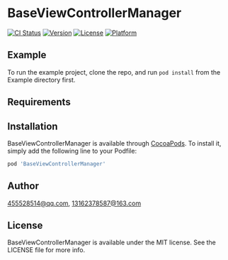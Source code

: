 # BaseViewControllerManager

[![CI Status](https://img.shields.io/travis/455528514@qq.com/BaseViewControllerManager.svg?style=flat)](https://travis-ci.org/455528514@qq.com/BaseViewControllerManager)
[![Version](https://img.shields.io/cocoapods/v/BaseViewControllerManager.svg?style=flat)](https://cocoapods.org/pods/BaseViewControllerManager)
[![License](https://img.shields.io/cocoapods/l/BaseViewControllerManager.svg?style=flat)](https://cocoapods.org/pods/BaseViewControllerManager)
[![Platform](https://img.shields.io/cocoapods/p/BaseViewControllerManager.svg?style=flat)](https://cocoapods.org/pods/BaseViewControllerManager)

## Example

To run the example project, clone the repo, and run `pod install` from the Example directory first.

## Requirements

## Installation

BaseViewControllerManager is available through [CocoaPods](https://cocoapods.org). To install
it, simply add the following line to your Podfile:

```ruby
pod 'BaseViewControllerManager'
```

## Author

455528514@qq.com, 13162378587@163.com

## License

BaseViewControllerManager is available under the MIT license. See the LICENSE file for more info.
